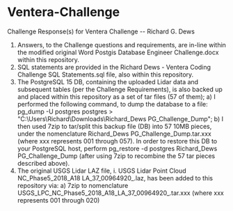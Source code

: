 # Ventera-Challenge
Challenge Response(s) for Ventera Challenge -- Richard G. Dews
1) Answers, to the Challenge questions and requirements, are in-line within the modified original Word Postgis Database Engineer Challenge.docx within this repository.
2) SQL statements are provided in the Richard Dews - Ventera Coding Challenge SQL Statements.sql file, also within this repository.
3) The PostgreSQL 15 DB, containing the uploaded Lidar data and subsequent tables (per the Challenge Requirements), is also backed up and placed within this repository as a set of tar files (57 of them); a) I performed the following command, to dump the database to a file: pg_dump -U postgres postgres > "C:\Users\Richard\Downloads\Richard_Dews PG_Challenge_Dump"; b) I then used 7zip to tar/split this backup file (DB) into 57 10MB pieces, under the nomenclature Richard_Dews PG_Challenge_Dump.tar.xxx (where xxx represents 001 through 057). In order to restore this DB to your PostgreSQL host, perform pg_restore -d postgres Richard_Dews PG_Challenge_Dump (after using 7zip to recombine the 57 tar pieces described above).
4) The original USGS Lidar LAZ file, i.	USGS Lidar Point Cloud NC_Phase5_2018_A18 LA_37_00964920_.laz, has been added to this repository via: a) 7zip to nomenclature USGS_LPC_NC_Phase5_2018_A18_LA_37_00964920_.tar.xxx (where xxx represents 001 through 020)

